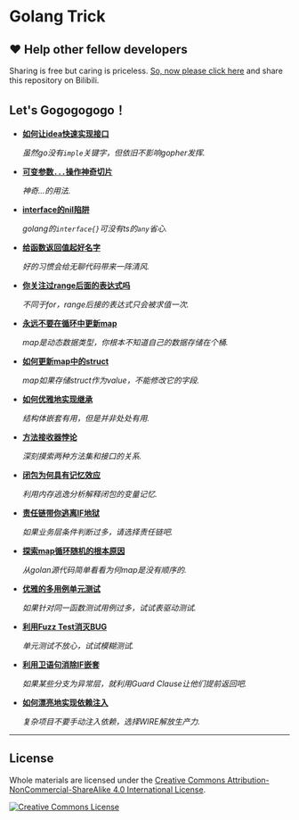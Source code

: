 # Golang Trick

## ❤️ Help other fellow developers

Sharing is free but caring is priceless. [So, now please click here](https://www.bilibili.com/video/BV19e4y1A7DD/) and share this repository on Bilibili.

## Let's Gogogogogo！

* **[如何让idea快速实现接口](https://www.bilibili.com/video/BV19e4y1A7DD)**

  _虽然go没有`imple`关键字，但依旧不影响gopher发挥._
* **[可变参数`...`操作神奇切片](https://www.bilibili.com/video/BV1CA41167dM)**

  _神奇...的用法._
* **[interface的nil陷阱](https://www.bilibili.com/video/BV1uT41197i4)**

  _golang的`interface{}`可没有ts的`any`省心._
* **[给函数返回值起好名字](https://www.bilibili.com/video/BV1dT411D7vy)**

  _好的习惯会给无聊代码带来一阵清风._

* **[你关注过range后面的表达式吗](https://www.bilibili.com/video/BV15Y411i7oz/)**

  _不同于for，range后接的表达式只会被求值一次._

 * **[永远不要在循环中更新map](https://www.bilibili.com/video/BV15Y411i7oz)**

   _map是动态数据类型，你根本不知道自己的数据存储在个桶._

 * **[如何更新map中的struct](https://www.bilibili.com/video/BV1ER4y1B7WY/)**

    _map如果存储struct作为value，不能修改它的字段._

 * **[如何优雅地实现继承](https://www.bilibili.com/video/BV1Ge4y1w7eL)**

    _结构体嵌套有用，但是并非处处有用._

 * **[方法接收器悖论](https://www.bilibili.com/video/BV1Ys4y1a7xy/)**

    _深刻摸索两种方法集和接口的关系._ 

 * **[闭包为何具有记忆效应](https://www.bilibili.com/video/BV14D4y1w7xP/)**

    _利用内存逃逸分析解释闭包的变量记忆._ 

 * **[责任链带你逃离IF地狱](https://www.bilibili.com/video/BV13A411U7Z4/)**

    _如果业务层条件判断过多，请选择责任链吧._ 

 * **[探索map循环随机的根本原因](https://www.bilibili.com/video/BV1JT411D7gB/)**

    _从golan源代码简单看看为何map是没有顺序的._ 

 * **[优雅的多用例单元测试](https://www.bilibili.com/video/BV1Wj411A7CN/)**

    _如果针对同一函数测试用例过多，试试表驱动测试._ 

 * **[利用Fuzz Test消灭BUG](https://www.bilibili.com/video/BV1KT411U7tF/)**

    _单元测试不放心，试试模糊测试._ 

 * **[利用卫语句消除IF嵌套](https://www.bilibili.com/video/BV18e4y1c7GW/)**

    _如果某些分支为异常层，就利用Guard Clause让他们提前返回吧._ 

 * **[如何漂亮地实现依赖注入](https://www.bilibili.com/video/BV1Db411X7dU/)**

    _复杂项目不要手动注入依赖，选择WIRE解放生产力._ 









---

## License

Whole materials are licensed under the <a rel="license" href="https://creativecommons.org/licenses/by-nc-sa/4.0/">Creative Commons Attribution-NonCommercial-ShareAlike 4.0 International License</a>.<br/>

<a rel="license" href="https://creativecommons.org/licenses/by-nc-sa/4.0/"><img alt="Creative Commons License" style="border-width:0" src="https://i.creativecommons.org/l/by-nc-sa/4.0/88x31.png"/></a>
